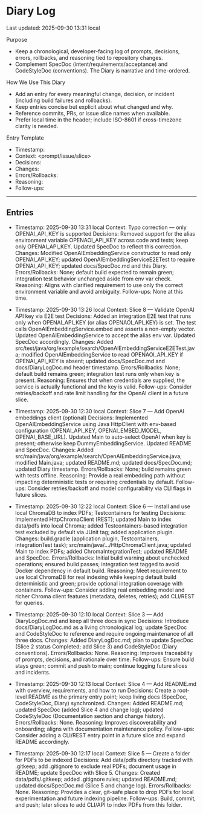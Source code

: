 # Diary Log

Last updated: 2025-09-30 13:31 local

Purpose
- Keep a chronological, developer-facing log of prompts, decisions, errors, rollbacks, and reasoning tied to repository changes.
- Complement SpecDoc (intent/requirements/acceptance) and CodeStyleDoc (conventions). The Diary is narrative and time-ordered.

How We Use This Diary
- Add an entry for every meaningful change, decision, or incident (including build failures and rollbacks).
- Keep entries concise but explicit about what changed and why.
- Reference commits, PRs, or issue slice names when available.
- Prefer local time in the header; include ISO-8601 if cross-timezone clarity is needed.

Entry Template
- Timestamp: <YYYY-MM-DD HH:mm local>
- Context: <prompt/issue/slice>
- Decisions: <key decisions made>
- Changes: <files or areas touched>
- Errors/Rollbacks: <if any>
- Reasoning: <summary of rationale>
- Follow-ups: <next actions>

---

## Entries

- Timestamp: 2025-09-30 13:31 local
  Context: Typo correction — only OPENAI_API_KEY is supported
  Decisions: Removed support for the alias environment variable OPENAOI_API_KEY across code and tests; keep only OPENAI_API_KEY. Updated SpecDoc to reflect this correction.
  Changes: Modified OpenAIEmbeddingService constructor to read only OPENAI_API_KEY; updated OpenAIEmbeddingServiceE2ETest to require OPENAI_API_KEY; updated docs/SpecDoc.md and this Diary.
  Errors/Rollbacks: None; default build expected to remain green; integration test behavior unchanged aside from env var check.
  Reasoning: Aligns with clarified requirement to use only the correct environment variable and avoid ambiguity.
  Follow-ups: None at this time.

- Timestamp: 2025-09-30 13:26 local
  Context: Slice 8 — Validate OpenAI API key via E2E test
  Decisions: Added an integration E2E test that runs only when OPENAI_API_KEY (or alias OPENAOI_API_KEY) is set. The test calls OpenAIEmbeddingService.embed and asserts a non-empty vector. Updated OpenAIEmbeddingService to accept the alias env var. Updated SpecDoc accordingly.
  Changes: Added src/test/java/org/example/search/OpenAIEmbeddingServiceE2ETest.java; modified OpenAIEmbeddingService to read OPENAOI_API_KEY if OPENAI_API_KEY is absent; updated docs/SpecDoc.md and docs/DiaryLogDoc.md header timestamp.
  Errors/Rollbacks: None; default build remains green; integration test runs only when key is present.
  Reasoning: Ensures that when credentials are supplied, the service is actually functional and the key is valid.
  Follow-ups: Consider retries/backoff and rate limit handling for the OpenAI client in a future slice.

- Timestamp: 2025-09-30 12:30 local
  Context: Slice 7 — Add OpenAI embeddings client (optional)
  Decisions: Implemented OpenAIEmbeddingService using Java HttpClient with env-based configuration (OPENAI_API_KEY, OPENAI_EMBED_MODEL, OPENAI_BASE_URL). Updated Main to auto-select OpenAI when key is present; otherwise keep DummyEmbeddingService. Updated README and SpecDoc.
  Changes: Added src/main/java/org/example/search/OpenAIEmbeddingService.java; modified Main.java; updated README.md; updated docs/SpecDoc.md; updated Diary timestamp.
  Errors/Rollbacks: None; build remains green with tests offline.
  Reasoning: Provide a real embedding path without impacting deterministic tests or requiring credentials by default.
  Follow-ups: Consider retries/backoff and model configurability via CLI flags in future slices.

- Timestamp: 2025-09-30 12:22 local
  Context: Slice 6 — Install and use local ChromaDB to index PDFs; Testcontainers for testing
  Decisions: Implemented HttpChromaClient (REST); updated Main to index data/pdfs into local Chroma; added Testcontainers-based integration test excluded by default via JUnit tag; added application plugin.
  Changes: build.gradle (application plugin, Testcontainers, integrationTest task); src/main/java/.../HttpChromaClient.java; updated Main to index PDFs; added ChromaIntegrationTest; updated README and SpecDoc.
  Errors/Rollbacks: Initial build warning about unchecked operations; ensured build passes; integration test tagged to avoid Docker dependency in default build.
  Reasoning: Meet requirement to use local ChromaDB for real indexing while keeping default build deterministic and green; provide optional integration coverage with containers.
  Follow-ups: Consider adding real embedding model and richer Chroma client features (metadata, deletes, retries); add CLI/REST for queries.

- Timestamp: 2025-09-30 12:10 local
  Context: Slice 3 — Add DiaryLogDoc.md and keep all three docs in sync
  Decisions: Introduce docs/DiaryLogDoc.md as a living chronological log; update SpecDoc and CodeStyleDoc to reference and require ongoing maintenance of all three docs.
  Changes: Added DiaryLogDoc.md; plan to update SpecDoc (Slice 2 status Completed; add Slice 3) and CodeStyleDoc (Diary conventions).
  Errors/Rollbacks: None.
  Reasoning: Improves traceability of prompts, decisions, and rationale over time.
  Follow-ups: Ensure build stays green; commit and push to main; continue logging future slices and incidents.

- Timestamp: 2025-09-30 12:13 local
  Context: Slice 4 — Add README.md with overview, requirements, and how to run
  Decisions: Create a root-level README as the primary entry point; keep living docs (SpecDoc, CodeStyleDoc, Diary) synchronized.
  Changes: Added README.md; updated SpecDoc (added Slice 4 and change log); updated CodeStyleDoc (Documentation section and change history).
  Errors/Rollbacks: None.
  Reasoning: Improves discoverability and onboarding; aligns with documentation maintenance policy.
  Follow-ups: Consider adding a CLI/REST entry point in a future slice and expand README accordingly.


- Timestamp: 2025-09-30 12:17 local
  Context: Slice 5 — Create a folder for PDFs to be indexed
  Decisions: Add data/pdfs directory tracked with .gitkeep; add .gitignore to exclude real PDFs; document usage in README; update SpecDoc with Slice 5.
  Changes: Created data/pdfs/.gitkeep; added .gitignore rules; updated README.md; updated docs/SpecDoc.md (Slice 5 and change log).
  Errors/Rollbacks: None.
  Reasoning: Provides a clear, git-safe place to drop PDFs for local experimentation and future indexing pipeline.
  Follow-ups: Build, commit, and push; later slices to add CLI/API to index PDFs from this folder.
